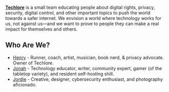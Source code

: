 [**Techlore**](https://techlore.tech) is a small team educating people about digital rights, privacy, security, digital control, and other important topics to push the world towards a safer internet. We envision a world where technology works for us, not against us—and we want to prove to people they can make a real impact for themselves and others.

## Who Are We?

- [Henry](https://henryfisher.tech) - Runner, coach, artist, musician, book nerd, & privacy advocate. Owner of Techlore.
- [Jonah](https://www.jonaharagon.com/) - Technology educator, writer, community expert, gamer (of the tabletop variety), and resident self-hosting shill.
- [Jordie](https://jordanwarne.net) - Creative, designer, cybersecurity enthusiast, and photography aficionado.
